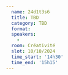 ```yaml
---
  name: 24d1t3s6
  title: TBD
  category: TBD
  format: 
  speakers: 
    - 
  room: Créativité
  slot: 10/10/2024
  time_start: '14h30'
  time_end: '15h15'
---
```

